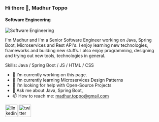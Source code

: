 ### Hi there 👋, Madhur Toppo
#### Software Engineering
![Software Engineering](https://media-exp1.licdn.com/dms/image/C4E16AQEQkaEoKvdXaQ/profile-displaybackgroundimage-shrink_350_1400/0/1601040551493?e=1622678400&v=beta&t=H7PzCagAvWs_iP7IH0DTN7hL7TPR7ebYU7ZgdPEdXeg)

I'm Madhur and I'm a Senior Software Engineer working on Java, Spring Boot, Microservices and Rest API's. I enjoy learning new technologies, frameworks and building new stuffs. I also enjoy programming, designing and trying out new tools, technologies in general.

Skills: Java / Spring Boot / JS / HTML / CSS

- 🔭 I’m currently working on this page. 
- 🌱 I’m currently learning Microservices Design Patterns 
- 🤔 I’m looking for help with Open-Source Projects 
- 💬 Ask me about Java, Spring Boot,  
- 📫 How to reach me: madhur.toppo@gmail.com 


[<img src='https://cdn.jsdelivr.net/npm/simple-icons@3.0.1/icons/linkedin.svg' alt='linkedin' height='40'>](https://www.linkedin.com/in/madhurtoppo/)  [<img src='https://cdn.jsdelivr.net/npm/simple-icons@3.0.1/icons/twitter.svg' alt='twitter' height='40'>](https://twitter.com/madhurtoppo)  


